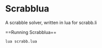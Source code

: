 Scrabblua
=========

A scrabble solver, written in lua for scrabb.li

==Running Scrabblua==
```
lua scrabb.lua
```
